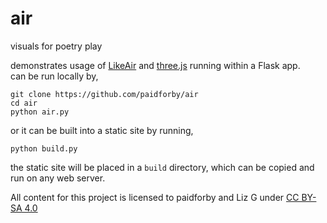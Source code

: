 # air
visuals for poetry play  

demonstrates usage of [LikeAir](https://github.com/paidforby/LikeAir) and [three.js](https://github.com/mrdoob/three.js) running within a Flask app.  
can be run locally by,
```
git clone https://github.com/paidforby/air
cd air
python air.py
```

or it can be built into a static site by running,
```
python build.py
```
the static site will be placed in a `build` directory, which can be copied and run on any web server.  

All content for this project is licensed to paidforby and Liz G under [CC BY-SA 4.0](https://creativecommons.org/licenses/by-sa/4.0/)
